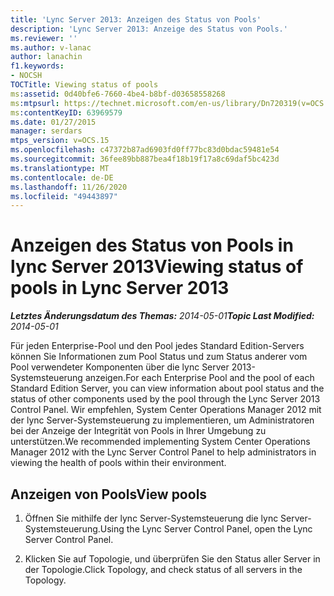 ```yaml
---
title: 'Lync Server 2013: Anzeigen des Status von Pools'
description: 'Lync Server 2013: Anzeige des Status von Pools.'
ms.reviewer: ''
ms.author: v-lanac
author: lanachin
f1.keywords:
- NOCSH
TOCTitle: Viewing status of pools
ms:assetid: 0d40bfe6-7660-4be4-b8bf-d03658558268
ms:mtpsurl: https://technet.microsoft.com/en-us/library/Dn720319(v=OCS.15)
ms:contentKeyID: 63969579
ms.date: 01/27/2015
manager: serdars
mtps_version: v=OCS.15
ms.openlocfilehash: c47372b87ad6903fd0ff77bc83d0bdac59481e54
ms.sourcegitcommit: 36fee89bb887bea4f18b19f17a8c69daf5bc423d
ms.translationtype: MT
ms.contentlocale: de-DE
ms.lasthandoff: 11/26/2020
ms.locfileid: "49443897"
---
```

# <a name="viewing-status-of-pools-in-lync-server-2013"></a><span data-ttu-id="3c97d-103">Anzeigen des Status von Pools in lync Server 2013</span><span class="sxs-lookup"><span data-stu-id="3c97d-103">Viewing status of pools in Lync Server 2013</span></span>

<div data-xmlns="http://www.w3.org/1999/xhtml">

<div class="topic" data-xmlns="http://www.w3.org/1999/xhtml" data-msxsl="urn:schemas-microsoft-com:xslt" data-cs="https://msdn.microsoft.com/">

<div data-asp="https://msdn2.microsoft.com/asp">



</div>

<div id="mainSection">

<div id="mainBody"><span data-ttu-id="3c97d-104">

<span> </span></span><span class="sxs-lookup"><span data-stu-id="3c97d-104">

<span> </span></span></span>

<span data-ttu-id="3c97d-105">_**Letztes Änderungsdatum des Themas:** 2014-05-01_</span><span class="sxs-lookup"><span data-stu-id="3c97d-105">_**Topic Last Modified:** 2014-05-01_</span></span>

<span data-ttu-id="3c97d-106">Für jeden Enterprise-Pool und den Pool jedes Standard Edition-Servers können Sie Informationen zum Pool Status und zum Status anderer vom Pool verwendeter Komponenten über die lync Server 2013-Systemsteuerung anzeigen.</span><span class="sxs-lookup"><span data-stu-id="3c97d-106">For each Enterprise Pool and the pool of each Standard Edition Server, you can view information about pool status and the status of other components used by the pool through the Lync Server 2013 Control Panel.</span></span> <span data-ttu-id="3c97d-107">Wir empfehlen, System Center Operations Manager 2012 mit der lync Server-Systemsteuerung zu implementieren, um Administratoren bei der Anzeige der Integrität von Pools in Ihrer Umgebung zu unterstützen.</span><span class="sxs-lookup"><span data-stu-id="3c97d-107">We recommended implementing System Center Operations Manager 2012 with the Lync Server Control Panel to help administrators in viewing the health of pools within their environment.</span></span>

<div>

## <a name="view-pools"></a><span data-ttu-id="3c97d-108">Anzeigen von Pools</span><span class="sxs-lookup"><span data-stu-id="3c97d-108">View pools</span></span>

1.  <span data-ttu-id="3c97d-109">Öffnen Sie mithilfe der lync Server-Systemsteuerung die lync Server-Systemsteuerung.</span><span class="sxs-lookup"><span data-stu-id="3c97d-109">Using the Lync Server Control Panel, open the Lync Server Control Panel.</span></span>

2.  <span data-ttu-id="3c97d-110">Klicken Sie auf Topologie, und überprüfen Sie den Status aller Server in der Topologie.</span><span class="sxs-lookup"><span data-stu-id="3c97d-110">Click Topology, and check status of all servers in the Topology.</span></span>

<span data-ttu-id="3c97d-111"></div>

</div>

<span> </span>

</div>

</div>

</span><span class="sxs-lookup"><span data-stu-id="3c97d-111"></div>

</div>

<span> </span>

</div>

</div>

</span></span></div>

